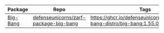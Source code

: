 | Package                                                                                                              | Repo                                                                                              | Tags                                                                           |
| -------------------------------------------------------------------------------------------------------------------- | ------------------------------------------------------------------------------------------------- | ------------------------------------------------------------------------------ |
| [Big-Bang](https://github.com/orgs/defenseunicorns/packages/container/package/packages%2Fbig-bang-distro%2Fbig-bang) | [defenseunicorns/zarf-package-big-bang](https://github.com/defenseunicorns/zarf-package-big-bang) | https://ghcr.io/defenseunicorns/packages/big-bang-distro/big-bang:1.55.0-amd64 |
